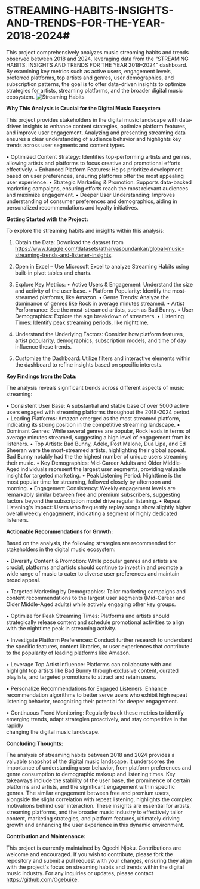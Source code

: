# STREAMING-HABITS-INSIGHTS-AND-TRENDS-FOR-THE-YEAR-2018-2024#

This project comprehensively analyzes music streaming habits and trends observed between 2018 and 2024, leveraging data from the “STREAMING HABITS: INSIGHTS AND TRENDS FOR THE YEAR 2018–2024” dashboard. By examining key metrics such as active users, engagement levels, preferred platforms, top artists and genres, user demographics, and subscription patterns, the goal is to offer data-driven insights to optimize strategies for artists, streaming platforms, and the broader digital music ecosystem.
![Streaming Habits](https://github.com/user-attachments/assets/301f2822-d435-49b6-8e4e-86bf0dcd7d78)

**Why This Analysis is Crucial for the Digital Music Ecosystem**

This project provides stakeholders in the digital music landscape with data-driven insights to enhance content strategies, optimize platform features, and improve user engagement. Analyzing and presenting streaming data ensures a clear understanding of audience behavior and highlights key trends across user segments and content types.

•	Optimized Content Strategy: Identifies top-performing artists and genres, allowing artists and platforms to focus creative and promotional efforts effectively.
•	Enhanced Platform Features: Helps prioritize development based on user preferences, ensuring platforms offer the most appealing user experience.
•	Strategic Marketing & Promotion: Supports data-backed marketing campaigns, ensuring efforts reach the most relevant audiences and maximize engagement.
•	Deeper User Understanding: Improves understanding of consumer preferences and demographics, aiding in personalized recommendations and loyalty initiatives.

**Getting Started with the Project:**

To explore the streaming habits and insights within this analysis:

1. Obtain the Data: Download the dataset from https://www.kaggle.com/datasets/atharvasoundankar/global-music-streaming-trends-and-listener-insights.
   
3. Open in Excel – Use Microsoft Excel to analyze Streaming Habits using built-in pivot tables and charts.
   
4. Explore Key Metrics:
•	 Active Users & Engagement: Understand the size and activity of the user base.
•	 Platform Popularity: Identify the most-streamed platforms, like Amazon.
•	 Genre Trends: Analyze the dominance of genres like Rock in average minutes streamed.
•	 Artist Performance: See the most-streamed artists, such as Bad Bunny.
•	 User Demographics: Explore the age breakdown of streamers.
•	 Listening Times: Identify peak streaming periods, like nighttime.

5. Understand the Underlying Factors: Consider how platform features, artist popularity, demographics, subscription models, and time of day influence these trends.
   
7. Customize the Dashboard: Utilize filters and interactive elements within the dashboard to refine insights based on specific interests.

**Key Findings from the Data:**

The analysis reveals significant trends across different aspects of music streaming:

•	Consistent User Base: A substantial and stable base of over 5000 active users engaged with streaming platforms throughout the 2018-2024 period.
•	Leading Platforms: Amazon emerged as the most streamed platform, indicating its strong position in the competitive streaming landscape.
•	Dominant Genres: While several genres are popular, Rock leads in terms of average minutes streamed, suggesting a high level of engagement from its listeners.
•	Top Artists: Bad Bunny, Adele, Post Malone, Dua Lipa, and Ed Sheeran were the most-streamed artists, highlighting their global appeal. Bad Bunny notably had the 
  the highest number of unique users streaming their music.
•	Key Demographics: Mid-Career Adults and Older Middle-Aged individuals represent the largest user segments, providing valuable insight for targeted marketing.
•	Peak Listening Period: Nighttime is the most popular time for streaming, followed closely by afternoon and morning.
•	Engagement Consistency: Weekly engagement levels are remarkably similar between free and premium subscribers, suggesting factors beyond the subscription model 
  drive regular listening.
•	Repeat Listening's Impact: Users who frequently replay songs show slightly higher overall weekly engagement, indicating a segment of highly dedicated listeners.

**Actionable Recommendations for Growth:**

Based on the analysis, the following strategies are recommended for stakeholders in the digital music ecosystem:

•	Diversify Content & Promotion: While popular genres and artists are crucial, platforms and artists should continue to invest in and promote a wide range of music 
  to cater to diverse user preferences and maintain broad appeal.
  
•	Targeted Marketing by Demographics: Tailor marketing campaigns and content recommendations to the largest user segments (Mid-Career and Older Middle-Aged adults) 
  while actively engaging other key groups.
  
•	Optimize for Peak Streaming Times: Platforms and artists should strategically release content and schedule promotional activities to align with the nighttime 
  peak in streaming activity.
  
•	Investigate Platform Preferences: Conduct further research to understand the specific features, content libraries, or user experiences that contribute to the 
  popularity of leading platforms like Amazon.
  
•	Leverage Top Artist Influence: Platforms can collaborate with and highlight top artists like Bad Bunny through exclusive content, curated playlists, and targeted 
  promotions to attract and retain users.
  
•	Personalize Recommendations for Engaged Listeners: Enhance recommendation algorithms to better serve users who exhibit high repeat listening behavior, 
  recognizing their potential for deeper engagement.
  
•	Continuous Trend Monitoring: Regularly track these metrics to identify emerging trends, adapt strategies proactively, and stay competitive in the rapidly  
  changing the digital music landscape.

**Concluding Thoughts:**

The analysis of streaming habits between 2018 and 2024 provides a valuable snapshot of the digital music landscape. It underscores the importance of understanding user behavior, from platform preferences and genre consumption to demographic makeup and listening times. Key takeaways include the stability of the user base, the prominence of certain platforms and artists, and the significant engagement within specific genres. The similar engagement between free and premium users, alongside the slight correlation with repeat listening, highlights the complex motivations behind user interaction. These insights are essential for artists, streaming platforms, and the broader music industry to effectively tailor content, marketing strategies, and platform features, ultimately driving growth and enhancing the user experience in this dynamic environment.

**Contribution and Maintenance:**

This project is currently maintained by Ogechi Njoku. Contributions are welcome and encouraged. If you wish to contribute, please fork the repository and submit a pull request with your changes, ensuring they align with the project's focus on streaming habits and trends within the digital music industry. For any inquiries or updates, please contact https://github.com/Ogebuike.
